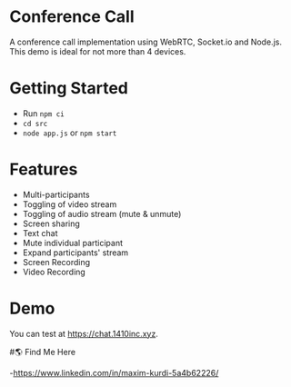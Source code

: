 # Conference Call
A conference call implementation using WebRTC, Socket.io and Node.js. This demo is ideal for not more than 4 devices.


# Getting Started
- Run `npm ci`
- `cd src`
- `node app.js` or `npm start`


# Features
- Multi-participants
- Toggling of video stream
- Toggling of audio stream (mute & unmute)
- Screen sharing
- Text chat
- Mute individual participant
- Expand participants' stream
- Screen Recording
- Video Recording

 
# Demo
You can test at https://chat.1410inc.xyz.

#🌎 Find Me Here

-https://www.linkedin.com/in/maxim-kurdi-5a4b62226/

